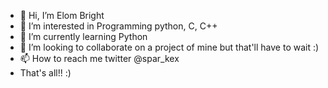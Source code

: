 - 👋 Hi, I’m Elom Bright
- 👀 I’m interested in Programming python, C, C++
- 🌱 I’m currently learning Python
- 💞️ I’m looking to collaborate on a project of mine but that'll have to wait :) 
- 📫 How to reach me twitter @spar_kex 
- That's all!! :)
<!---
Cakezero/Cakezero is a ✨ special ✨ repository because its `README.md` (this file) appears on your GitHub profile.
You can click the Preview link to take a look at your changes.
--->

